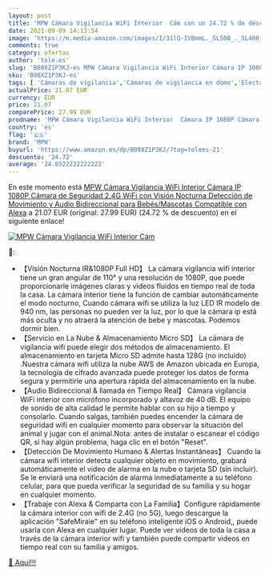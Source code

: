```yaml
---
layout: post
title: 'MPW Cámara Vigilancia WiFi Interior  Cám con un 24.72 % de descuento'
date: 2021-09-09 14:13:54
image: 'https://m.media-amazon.com/images/I/31lQ-IVBmmL._SL500_._SL400_.jpg'
comments: true
category: ofertas
author: 'tole.es'
slug: 'B08XZ1P3KJ-es MPW Cámara Vigilancia WiFi Interior Cámara IP 1080P Cámara...'
sku: 'B08XZ1P3KJ-es'
tags: [ 'Cámaras de vigilancia','Cámaras de vigilancia en domo','Electrónica','Fotografía y videocámaras','alexa','mpw', ]
actualPrice: 21.07 EUR
currency: EUR
price: 21.07
comparePrice: 27.99 EUR
prodname: 'MPW Cámara Vigilancia WiFi Interior  Cámara IP 1080P Cámara de Seguridad 2.4G WiFi con Visión Nocturna  Detección de Movimiento y Audio Bidireccional  para Bebés/Mascotas  Compatible con Alexa'
country: 'es'
flag: '🇪🇸'
brand: 'MPW'
buyurl: 'https://www.amazon.es/dp/B08XZ1P3KJ/?tag=tolees-21'
descuento: '24.72'
average: '24.8522222222222'
---
```


En este momento está [MPW Cámara Vigilancia WiFi Interior  Cámara IP 1080P Cámara de Seguridad 2.4G WiFi con Visión Nocturna  Detección de Movimiento y Audio Bidireccional  para Bebés/Mascotas  Compatible con Alexa](https://www.amazon.es/dp/B08XZ1P3KJ/?tag=tolees-21) a 21.07 EUR (original: 27.99 EUR) (24.72 %  de descuento) en el siguiente enlace!

[![MPW Cámara Vigilancia WiFi Interior  Cám](https://m.media-amazon.com/images/I/31lQ-IVBmmL._SL500_._SL400_.jpg)](https://www.amazon.es/dp/B08XZ1P3KJ/?tag=tolees-21)

🔎:

- 【Visión Nocturna IR&1080P Full HD】 La cámara vigilancia wifi interior tiene un gran angular de 110° y una resolución de 1080P, que puede proporcionarle imágenes claras y videos fluidos en tiempo real de toda la casa. La cámara interior tiene la función de cambiar automáticamente el modo nocturno, Cuando cámara wifi se utiliza la luz LED IR modelo de 940 nm, las personas no pueden ver la luz, por lo que la cámara ip está más oculta y no atraerá la atención de bebe y mascotas. Podemos dormir bien.
- 【Servicio en La Nube & Almacenamiento Micro SD】 La cámara de vigilancia wifi puede elegir dos métodos de almacenamiento. El almacenamiento en tarjeta Micro SD admite hasta 128G (no incluido) .Nuestra cámara wifi utiliza la nube AWS de Amazon ubicada en Europa, la tecnología de cifrado avanzada puede proteger los datos de forma segura y permitirle una apertura rápida del almacenamiento en la nube.
- 【Audio Bidireccional & llamada en Tiempo Real】 Cámara vigilancia WiFi interior con micrófono incorporado y altavoz de 40 dB. El equipo de sonido de alta calidad le permite hablar con su hijo a tiempo y consolarlo. Cuando salgas, también puedes encender la cámara de seguridad wifi en cualquier momento para observar la situación del animal y jugar con el animal.Nota: antes de instalar o escanear el código QR, si hay algún problema, haga clic en el botón "Reset".
- 【Detección De Movimiento Humano & Alertas Instantáneas】 Cuando la cámara wifi interior detecta cualquier objeto en movimiento, grabará automáticamente el video de alarma en la nube o tarjeta SD (sin incluir). Se le enviará una notificación de alarma inmediatamente a su teléfono celular, para que pueda verificar la seguridad de su familia y su hogar en cualquier momento.
- 【Trabaje con Alexa & Comparta con La Familia】Configure rápidamente la cámara interior con wifi de 2.4G (no 5G), luego descargue la aplicación "SafeMiraie" en su teléfono inteligente iOS o Android,, puede usarla con Alexa en cualquier lugar. Puede ver videos de toda la casa a través de la cámara interior wifi y también puede compartir videos en tiempo real con su familia y amigos.

[🛒 Aquí!!!](https://www.amazon.es/dp/B08XZ1P3KJ/?tag=tolees-21)
